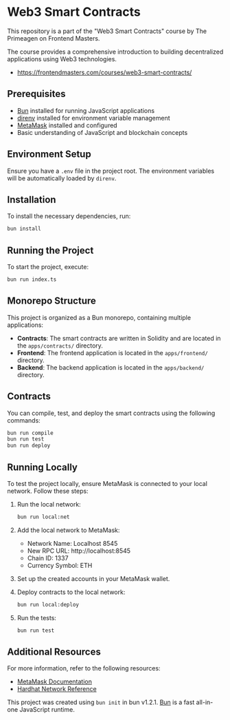 # Web3 Smart Contracts

This repository is a part of the "Web3 Smart Contracts" course by The Primeagen on Frontend Masters.

The course provides a comprehensive introduction to building decentralized applications using Web3 technologies.

- https://frontendmasters.com/courses/web3-smart-contracts/

## Prerequisites

- [Bun](https://bun.sh/) installed for running JavaScript applications
- [direnv](https://direnv.net/) installed for environment variable management
- [MetaMask](https://metamask.io/) installed and configured
- Basic understanding of JavaScript and blockchain concepts

## Environment Setup

Ensure you have a `.env` file in the project root. The environment variables will be automatically loaded by `direnv`.

## Installation

To install the necessary dependencies, run:

```bash
bun install
```

## Running the Project

To start the project, execute:

```bash
bun run index.ts
```

## Monorepo Structure

This project is organized as a Bun monorepo, containing multiple applications:

- **Contracts**: The smart contracts are written in Solidity and are located in the `apps/contracts/` directory.
- **Frontend**: The frontend application is located in the `apps/frontend/` directory.
- **Backend**: The backend application is located in the `apps/backend/` directory.

## Contracts

You can compile, test, and deploy the smart contracts using the following commands:

```bash
bun run compile
bun run test
bun run deploy
```

## Running Locally

To test the project locally, ensure MetaMask is connected to your local network. Follow these steps:

1. Run the local network:
   ```bash
   bun run local:net
   ```

2. Add the local network to MetaMask:
   - Network Name: Localhost 8545
   - New RPC URL: http://localhost:8545
   - Chain ID: 1337
   - Currency Symbol: ETH

3. Set up the created accounts in your MetaMask wallet.

4. Deploy contracts to the local network:
   ```bash
   bun run local:deploy
   ```

5. Run the tests:
   ```bash
   bun run test
   ```

## Additional Resources

For more information, refer to the following resources:
- [MetaMask Documentation](https://docs.metamask.io/wallet/how-to/run-devnet/)
- [Hardhat Network Reference](https://hardhat.org/hardhat-network/docs/reference#accounts)

This project was created using `bun init` in bun v1.2.1. [Bun](https://bun.sh) is a fast all-in-one JavaScript runtime.

